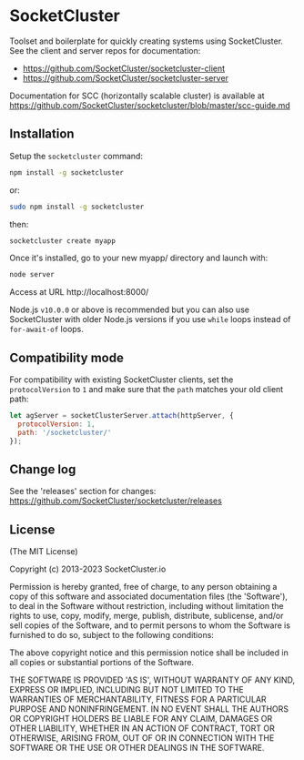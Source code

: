 # SocketCluster

Toolset and boilerplate for quickly creating systems using SocketCluster.
See the client and server repos for documentation:

- https://github.com/SocketCluster/socketcluster-client
- https://github.com/SocketCluster/socketcluster-server

Documentation for SCC (horizontally scalable cluster) is available at https://github.com/SocketCluster/socketcluster/blob/master/scc-guide.md

## Installation

Setup the `socketcluster` command:

```bash
npm install -g socketcluster
```

or:

```bash
sudo npm install -g socketcluster
```

then:

```bash
socketcluster create myapp
```

Once it's installed, go to your new myapp/ directory and launch with:

```bash
node server
```

Access at URL http://localhost:8000/

Node.js `v10.0.0` or above is recommended but you can also use SocketCluster with older Node.js versions if you use `while` loops instead of `for-await-of` loops.

## Compatibility mode

For compatibility with existing SocketCluster clients, set the `protocolVersion` to `1` and make sure that the `path` matches your old client path:

```js
let agServer = socketClusterServer.attach(httpServer, {
  protocolVersion: 1,
  path: '/socketcluster/'
});
```

## Change log

See the 'releases' section for changes: https://github.com/SocketCluster/socketcluster/releases

## License

(The MIT License)

Copyright (c) 2013-2023 SocketCluster.io

Permission is hereby granted, free of charge, to any person obtaining a copy of this software and associated documentation files (the 'Software'), to deal in the Software without restriction, including without limitation the rights to use, copy, modify, merge, publish, distribute, sublicense, and/or sell copies of the Software, and to permit persons to whom the Software is furnished to do so, subject to the following conditions:

The above copyright notice and this permission notice shall be included in all copies or substantial portions of the Software.

THE SOFTWARE IS PROVIDED 'AS IS', WITHOUT WARRANTY OF ANY KIND, EXPRESS OR IMPLIED, INCLUDING BUT NOT LIMITED TO THE WARRANTIES OF MERCHANTABILITY, FITNESS FOR A PARTICULAR PURPOSE AND NONINFRINGEMENT. IN NO EVENT SHALL THE AUTHORS OR COPYRIGHT HOLDERS BE LIABLE FOR ANY CLAIM, DAMAGES OR OTHER LIABILITY, WHETHER IN AN ACTION OF CONTRACT, TORT OR OTHERWISE, ARISING FROM, OUT OF OR IN CONNECTION WITH THE SOFTWARE OR THE USE OR OTHER DEALINGS IN THE SOFTWARE.
